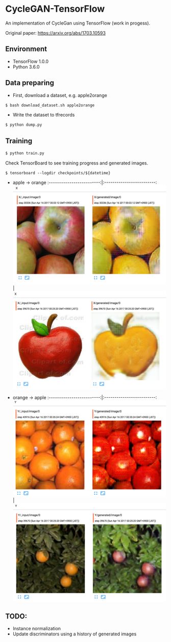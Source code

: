 # CycleGAN-TensorFlow
An implementation of CycleGan using TensorFlow (work in progess).

Original paper: https://arxiv.org/abs/1703.10593

## Environment

* TensorFlow 1.0.0
* Python 3.6.0

## Data preparing

* First, download a dataset, e.g. apple2orange

```bash
$ bash download_dataset.sh apple2orange
```

* Write the dataset to tfrecords

```bash
$ python dump.py
```

## Training

```bash
$ python train.py
```

Check TensorBoard to see training progress and generated images.

```
$ tensorboard --logdir checkpoints/${datetime}
```

* apple -> orange
:-------------------------:|:-------------------------:
![apple2orange](samples/apple2orange_1.png) | ![apple2orange](samples/apple2orange_2.png)


* orange -> apple
:-------------------------:|:-------------------------:
![orang2apple](samples/orange2apple_1.png) | ![orang2apple](samples/orange2apple_2.png)

## TODO:

* Instance normalization
* Update discriminators using a history of generated images
